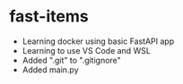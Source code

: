 # fast-items
- Learning docker using basic FastAPI app
- Learning to use VS Code and WSL
- Added ".git" to ".gitignore"
- Added main.py

